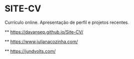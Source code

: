 # SITE-CV
 Currículo online.
 Apresentação de perfil e projetos recentes. 

 ** https://davansep.github.io/Site-CV/

 ** https://www.julianacozinha.com/

 ** https://jundvolts.com/

